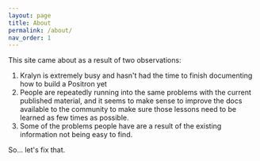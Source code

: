 ```yaml
---
layout: page
title: About
permalink: /about/
nav_order: 1
---
```

This site came about as a result of two observations:

1. Kralyn is extremely busy and hasn't had the time to finish
   documenting how to build a Positron yet
2. People are repeatedly running into the same problems with the current
   published material, and it seems to make sense to improve the docs
   available to the community to make sure those lessons need to be
   learned as few times as possible.
3. Some of the problems people have are a result of the existing
   information not being easy to find.

So... let's fix that.
